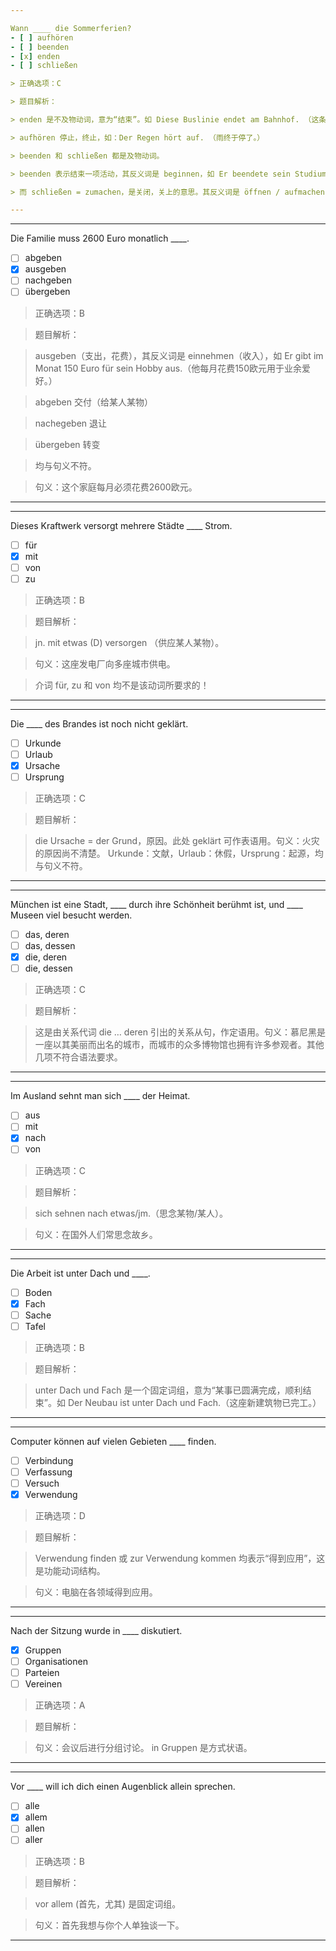 ```yaml
---

Wann ____ die Sommerferien?
- [ ] aufhören
- [ ] beenden
- [x] enden
- [ ] schließen

> 正确选项：C

> 题目解析：

> enden 是不及物动词，意为“结束”。如 Diese Buslinie endet am Bahnhof. （这条公交汽车的终点是火车站。）

> aufhören 停止，终止，如：Der Regen hört auf. （雨终于停了。）

> beenden 和 schließen 都是及物动词。

> beenden 表示结束一项活动，其反义词是 beginnen，如 Er beendete sein Studium an der Uni. （他结束大学的学业。）

> 而 schließen = zumachen，是关闭，关上的意思。其反义词是 öffnen / aufmachen，如 Schließen Sie bitte die Tür! （请把门关上！）

---
```


---

Die Familie muss 2600 Euro monatlich ____.
- [ ] abgeben
- [x] ausgeben
- [ ] nachgeben
- [ ] übergeben

> 正确选项：B

> 题目解析：

> ausgeben（支出，花费），其反义词是 einnehmen（收入），如 Er gibt im Monat 150 Euro für sein Hobby aus.（他每月花费150欧元用于业余爱好。）

> abgeben 交付（给某人某物）

> nachegeben 退让

> übergeben 转变

> 均与句义不符。

> 句义：这个家庭每月必须花费2600欧元。

---

---

Dieses Kraftwerk versorgt mehrere Städte ____ Strom.
- [ ] für
- [x] mit
- [ ] von
- [ ] zu

> 正确选项：B

> 题目解析：

> jn. mit etwas (D) versorgen （供应某人某物）。

> 句义：这座发电厂向多座城市供电。

> 介词 für, zu 和 von 均不是该动词所要求的！

---

---

Die ____ des Brandes ist noch nicht geklärt.
- [ ] Urkunde
- [ ] Urlaub
- [x] Ursache
- [ ] Ursprung

> 正确选项：C

> 题目解析：

> die Ursache = der Grund，原因。此处 geklärt 可作表语用。句义：火灾的原因尚不清楚。 Urkunde：文献，Urlaub：休假，Ursprung：起源，均与句义不符。

---

---

München ist eine Stadt, ____ durch ihre Schönheit berühmt ist, und ____ Museen viel besucht werden.
- [ ] das, deren
- [ ] das, dessen
- [x] die, deren
- [ ] die, dessen

> 正确选项：C

> 题目解析：

> 这是由关系代词 die … deren 引出的关系从句，作定语用。句义：慕尼黑是一座以其美丽而出名的城市，而城市的众多博物馆也拥有许多参观者。其他几项不符合语法要求。

---

---

Im Ausland sehnt man sich ____ der Heimat.
- [ ] aus
- [ ] mit
- [x] nach
- [ ] von

> 正确选项：C

> 题目解析：

> sich sehnen nach etwas/jm.（思念某物/某人）。

> 句义：在国外人们常思念故乡。

---

---

Die Arbeit ist unter Dach und ____.
- [ ] Boden
- [x] Fach
- [ ] Sache
- [ ] Tafel

> 正确选项：B

> 题目解析：

> unter Dach und Fach 是一个固定词组，意为“某事已圆满完成，顺利结束”。如 Der Neubau ist unter Dach und Fach.（这座新建筑物已完工。）

---

---

Computer können auf vielen Gebieten ____ finden.
- [ ] Verbindung
- [ ] Verfassung
- [ ] Versuch
- [x] Verwendung

> 正确选项：D

> 题目解析：

> Verwendung finden 或 zur Verwendung kommen 均表示“得到应用”，这是功能动词结构。

> 句义：电脑在各领域得到应用。

---

---

Nach der Sitzung wurde in ____ diskutiert.
- [x] Gruppen
- [ ] Organisationen
- [ ] Parteien
- [ ] Vereinen

> 正确选项：A

> 题目解析：

> 句义：会议后进行分组讨论。 in Gruppen 是方式状语。

---

---

Vor ____ will ich dich einen Augenblick allein sprechen.
- [ ] alle
- [x] allem
- [ ] allen
- [ ] aller

> 正确选项：B

> 题目解析：

> vor allem (首先，尤其) 是固定词组。

> 句义：首先我想与你个人单独谈一下。

---

